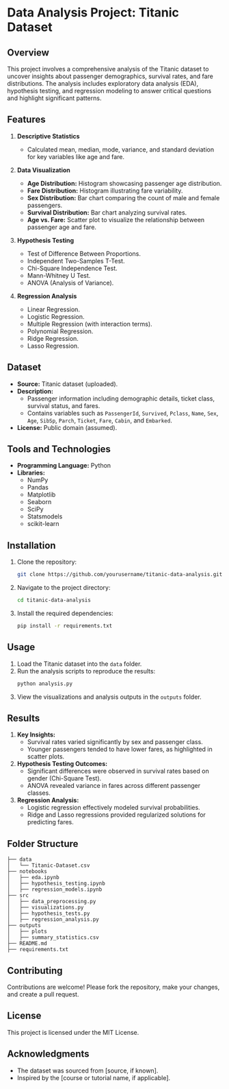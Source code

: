 # Data Analysis Project: Titanic Dataset

## Overview
This project involves a comprehensive analysis of the Titanic dataset to uncover insights about passenger demographics, survival rates, and fare distributions. The analysis includes exploratory data analysis (EDA), hypothesis testing, and regression modeling to answer critical questions and highlight significant patterns.

## Features
1. **Descriptive Statistics**
   - Calculated mean, median, mode, variance, and standard deviation for key variables like age and fare.

2. **Data Visualization**
   - **Age Distribution:** Histogram showcasing passenger age distribution.
   - **Fare Distribution:** Histogram illustrating fare variability.
   - **Sex Distribution:** Bar chart comparing the count of male and female passengers.
   - **Survival Distribution:** Bar chart analyzing survival rates.
   - **Age vs. Fare:** Scatter plot to visualize the relationship between passenger age and fare.

3. **Hypothesis Testing**
   - Test of Difference Between Proportions.
   - Independent Two-Samples T-Test.
   - Chi-Square Independence Test.
   - Mann-Whitney U Test.
   - ANOVA (Analysis of Variance).

4. **Regression Analysis**
   - Linear Regression.
   - Logistic Regression.
   - Multiple Regression (with interaction terms).
   - Polynomial Regression.
   - Ridge Regression.
   - Lasso Regression.

## Dataset
- **Source:** Titanic dataset (uploaded).
- **Description:**
  - Passenger information including demographic details, ticket class, survival status, and fares.
  - Contains variables such as `PassengerId`, `Survived`, `Pclass`, `Name`, `Sex`, `Age`, `SibSp`, `Parch`, `Ticket`, `Fare`, `Cabin`, and `Embarked`.
- **License:** Public domain (assumed).

## Tools and Technologies
- **Programming Language:** Python
- **Libraries:**
  - NumPy
  - Pandas
  - Matplotlib
  - Seaborn
  - SciPy
  - Statsmodels
  - scikit-learn

## Installation
1. Clone the repository:
   ```bash
   git clone https://github.com/yourusername/titanic-data-analysis.git
   ```
2. Navigate to the project directory:
   ```bash
   cd titanic-data-analysis
   ```
3. Install the required dependencies:
   ```bash
   pip install -r requirements.txt
   ```

## Usage
1. Load the Titanic dataset into the `data` folder.
2. Run the analysis scripts to reproduce the results:
   ```bash
   python analysis.py
   ```
3. View the visualizations and analysis outputs in the `outputs` folder.

## Results
1. **Key Insights:**
   - Survival rates varied significantly by sex and passenger class.
   - Younger passengers tended to have lower fares, as highlighted in scatter plots.
2. **Hypothesis Testing Outcomes:**
   - Significant differences were observed in survival rates based on gender (Chi-Square Test).
   - ANOVA revealed variance in fares across different passenger classes.
3. **Regression Analysis:**
   - Logistic regression effectively modeled survival probabilities.
   - Ridge and Lasso regressions provided regularized solutions for predicting fares.

## Folder Structure
```
├── data
│   └── Titanic-Dataset.csv
├── notebooks
│   ├── eda.ipynb
│   ├── hypothesis_testing.ipynb
│   ├── regression_models.ipynb
├── src
│   ├── data_preprocessing.py
│   ├── visualizations.py
│   ├── hypothesis_tests.py
│   ├── regression_analysis.py
├── outputs
│   ├── plots
│   ├── summary_statistics.csv
├── README.md
├── requirements.txt
```

## Contributing
Contributions are welcome! Please fork the repository, make your changes, and create a pull request.

## License
This project is licensed under the MIT License.

## Acknowledgments
- The dataset was sourced from [source, if known].
- Inspired by the [course or tutorial name, if applicable].

